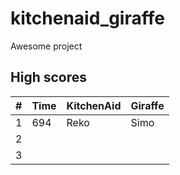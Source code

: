 kitchenaid_giraffe
==================
Awesome project


## High scores

| # | Time | KitchenAid | Giraffe |
|---|------|------------|---------|
| 1 | 694  | Reko       | Simo    |
| 2 |      |            |         |
| 3 |      |            |         |
